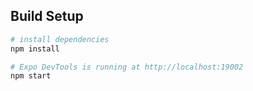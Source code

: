 ## Build Setup

``` bash
# install dependencies
npm install

# Expo DevTools is running at http://localhost:19002
npm start

